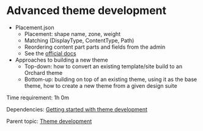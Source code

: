 # Advanced theme development



- Placement.json
    - Placement: shape name, zone, weight
    - Matching (DisplayType, ContentType, Path)
    - Reordering content part parts and fields from the admin
    - See the [official docs](https://docs.orchardcore.net/en/dev/docs/reference/core/Placement/)
- Approaches to building a new theme
    - Top-down: how to convert an existing template/site build to an Orchard theme
    - Bottom-up: building on top of an existing theme, using it as the base theme, how to create a new theme from a given design suite

Time requirement: 1h 0m

Dependencies: [Getting started with theme development](GettingStartedWithThemeDevelopment)

Parent topic: [Theme development](./)